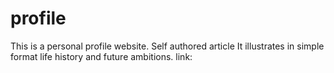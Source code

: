 # profile
This is a personal profile website.
Self authored article
It illustrates in simple format life history and future ambitions.
link:
